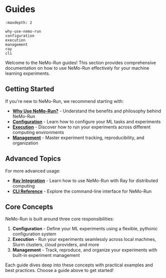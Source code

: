 Guides
=================

```{toctree}
:maxdepth: 2

why-use-nemo-run
configuration
execution
management
ray
cli
```

Welcome to the NeMo-Run guides! This section provides comprehensive documentation on how to use NeMo-Run effectively for your machine learning experiments.

## Getting Started

If you're new to NeMo-Run, we recommend starting with:

- **[Why Use NeMo-Run?](why-use-nemo-run.md)** - Understand the benefits and philosophy behind NeMo-Run
- **[Configuration](configuration.md)** - Learn how to configure your ML tasks and experiments
- **[Execution](execution.md)** - Discover how to run your experiments across different computing environments
- **[Management](management.md)** - Master experiment tracking, reproducibility, and organization

## Advanced Topics

For more advanced usage:

- **[Ray Integration](ray.md)** - Learn how to use NeMo-Run with Ray for distributed computing
- **[CLI Reference](cli.md)** - Explore the command-line interface for NeMo-Run

## Core Concepts

NeMo-Run is built around three core responsibilities:

1. **Configuration** - Define your ML experiments using a flexible, pythonic configuration system
2. **Execution** - Run your experiments seamlessly across local machines, Slurm clusters, cloud providers, and more
3. **Management** - Track, reproduce, and organize your experiments with built-in experiment management

Each guide dives deep into these concepts with practical examples and best practices. Choose a guide above to get started!

